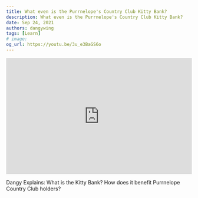 ```yaml
---
title: What even is the Purrnelope's Country Club Kitty Bank?
description: What even is the Purrnelope's Country Club Kitty Bank?
date: Sep 24, 2021
authors: dangywing
tags: [Learn]
# image:
og_url: https://youtu.be/3u_e3BaGS6o
---
```


<iframe width="100%" height="315" src="https://www.youtube.com/embed/3u_e3BaGS6o" title="YouTube video player" frameborder="0" allow="accelerometer; autoplay; clipboard-write; encrypted-media; gyroscope; picture-in-picture" allowFullScreen></iframe>

Dangy Explains: What is the Kitty Bank? How does it benefit Purrnelope Country Club holders?

<!--truncate-->
